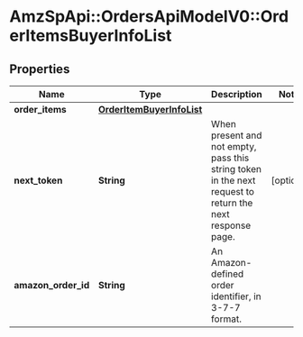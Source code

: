 # AmzSpApi::OrdersApiModelV0::OrderItemsBuyerInfoList

## Properties
Name | Type | Description | Notes
------------ | ------------- | ------------- | -------------
**order_items** | [**OrderItemBuyerInfoList**](OrderItemBuyerInfoList.md) |  | 
**next_token** | **String** | When present and not empty, pass this string token in the next request to return the next response page. | [optional] 
**amazon_order_id** | **String** | An Amazon-defined order identifier, in 3-7-7 format. | 

